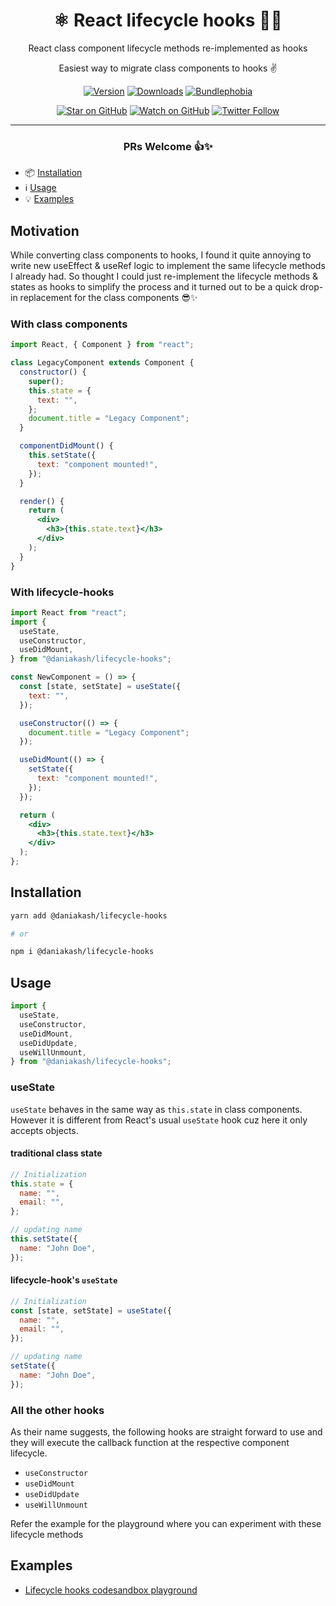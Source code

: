 <div align="center">

# ⚛️ React lifecycle hooks 🍥🎣

React class component lifecycle methods re-implemented as hooks

Easiest way to migrate class components to hooks ✌️

[![Version][version-badge]][package]
[![Downloads][downloads-badge]][npmtrends]
[![Bundlephobia][bundle-phobia-badge]][bundle-phobia]

[![Star on GitHub][github-star-badge]][github-star]
[![Watch on GitHub][github-watch-badge]][github-watch]
[![Twitter Follow][twitter-badge]][twitter]

---

### PRs Welcome 👍✨

</div>

- 📦 [Installation](#installation)
- ℹ️ [Usage](#usage)
- 💡 [Examples](#examples)

## Motivation

While converting class components to hooks, I found it quite annoying to write new useEffect & useRef logic to implement the same lifecycle methods I already had. So thought I could just re-implement the lifecycle methods & states as hooks to simplify the process and it turned out to be a quick drop-in replacement for the class components 😎✨

### With class components

```jsx
import React, { Component } from "react";

class LegacyComponent extends Component {
  constructor() {
    super();
    this.state = {
      text: "",
    };
    document.title = "Legacy Component";
  }

  componentDidMount() {
    this.setState({
      text: "component mounted!",
    });
  }

  render() {
    return (
      <div>
        <h3>{this.state.text}</h3>
      </div>
    );
  }
}
```

### With lifecycle-hooks

```jsx
import React from "react";
import {
  useState,
  useConstructor,
  useDidMount,
} from "@daniakash/lifecycle-hooks";

const NewComponent = () => {
  const [state, setState] = useState({
    text: "",
  });

  useConstructor(() => {
    document.title = "Legacy Component";
  });

  useDidMount(() => {
    setState({
      text: "component mounted!",
    });
  });

  return (
    <div>
      <h3>{this.state.text}</h3>
    </div>
  );
};
```

## Installation

```sh
yarn add @daniakash/lifecycle-hooks

# or

npm i @daniakash/lifecycle-hooks
```

## Usage

```jsx
import {
  useState,
  useConstructor,
  useDidMount,
  useDidUpdate,
  useWillUnmount,
} from "@daniakash/lifecycle-hooks";
```

### useState

`useState` behaves in the same way as `this.state` in class components. However it is different from React's usual `useState` hook cuz here it only accepts objects.

#### traditional class state

```jsx
// Initialization
this.state = {
  name: "",
  email: "",
};

// updating name
this.setState({
  name: "John Doe",
});
```

#### lifecycle-hook's `useState`

```jsx
// Initialization
const [state, setState] = useState({
  name: "",
  email: "",
});

// updating name
setState({
  name: "John Doe",
});
```

### All the other hooks

As their name suggests, the following hooks are straight forward to use and they will execute the callback function at the respective component lifecycle.

- `useConstructor`
- `useDidMount`
- `useDidUpdate`
- `useWillUnmount`

Refer the example for the playground where you can experiment with these lifecycle methods

## Examples

- [Lifecycle hooks codesandbox playground][example-playground]

[example-playground]: https://codesandbox.io/s/lifecycle-hooks-playground-n6qes
[bundle-phobia-badge]: https://badgen.net/bundlephobia/minzip/@daniakash/lifecycle-hooks
[bundle-phobia]: https://bundlephobia.com/result?p=@daniakash/lifecycle-hooks
[downloads-badge]: https://img.shields.io/npm/dm/@daniakash/lifecycle-hooks.svg?style=flat-square
[npmtrends]: http://www.npmtrends.com/@daniakash/lifecycle-hooks
[package]: https://www.npmjs.com/package/@daniakash/lifecycle-hooks
[version-badge]: https://img.shields.io/npm/v/@daniakash/lifecycle-hooks.svg?style=flat-square
[twitter]: https://twitter.com/dani_akash_
[twitter-badge]: https://img.shields.io/twitter/follow/dani_akash_?style=social
[github-watch-badge]: https://img.shields.io/github/watchers/DaniAkash/lifecycle-hooks.svg?style=social
[github-watch]: https://github.com/DaniAkash/lifecycle-hooks/watchers
[github-star-badge]: https://img.shields.io/github/stars/DaniAkash/lifecycle-hooks.svg?style=social
[github-star]: https://github.com/DaniAkash/lifecycle-hooks/stargazers
